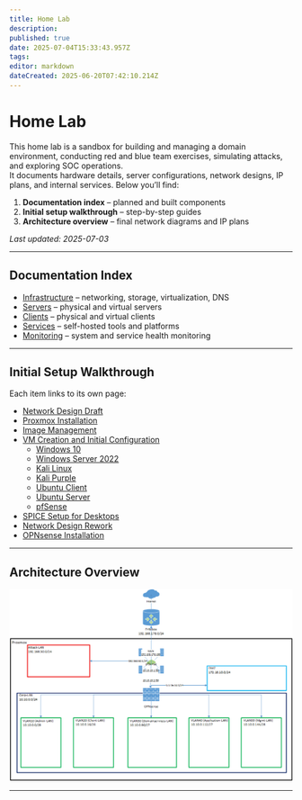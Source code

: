 ```yaml
---
title: Home Lab
description: 
published: true
date: 2025-07-04T15:33:43.957Z
tags: 
editor: markdown
dateCreated: 2025-06-20T07:42:10.214Z
---
```


# Home Lab

This home lab is a sandbox for building and managing a domain environment, conducting red and blue team exercises, simulating attacks, and exploring SOC operations.  
It documents hardware details, server configurations, network designs, IP plans, and internal services. Below you’ll find:

1. **Documentation index** – planned and built components  
2. **Initial setup walkthrough** – step-by-step guides  
3. **Architecture overview** – final network diagrams and IP plans  

*Last updated: 2025-07-03*

---

## Documentation Index

- [Infrastructure](/home_lab/infrastructure) – networking, storage, virtualization, DNS  
- [Servers](/home_lab/servers) – physical and virtual servers  
- [Clients](/home_lab/clients) – physical and virtual clients  
- [Services](/home_lab/services) – self-hosted tools and platforms  
- [Monitoring](/home_lab/monitoring) – system and service health monitoring  

---

## Initial Setup Walkthrough

Each item links to its own page:

- [Network Design Draft](#)  
- [Proxmox Installation](#)  
- [Image Management](#)  
- [VM Creation and Initial Configuration](#)  
  - [Windows 10](#)  
  - [Windows Server 2022](#)  
  - [Kali Linux](#)  
  - [Kali Purple](#)  
  - [Ubuntu Client](#)  
  - [Ubuntu Server](#)  
  - [pfSense](#)  
- [SPICE Setup for Desktops](#)  
- [Network Design Rework](#)  
- [OPNsense Installation](#) 

---

## Architecture Overview

![final_design_v1.png](/homelab/infrastructure/final_design_v1.png)

---
